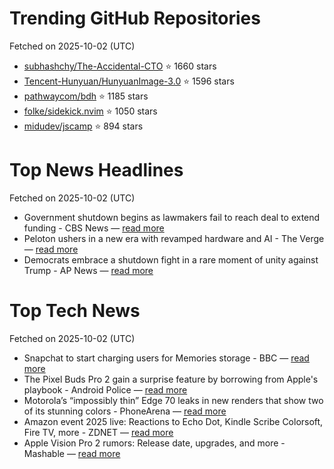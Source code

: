 # Trending GitHub Repositories
Fetched on 2025-10-02 (UTC)

- [subhashchy/The-Accidental-CTO](https://github.com/subhashchy/The-Accidental-CTO) ⭐ 1660 stars
- [Tencent-Hunyuan/HunyuanImage-3.0](https://github.com/Tencent-Hunyuan/HunyuanImage-3.0) ⭐ 1596 stars
- [pathwaycom/bdh](https://github.com/pathwaycom/bdh) ⭐ 1185 stars
- [folke/sidekick.nvim](https://github.com/folke/sidekick.nvim) ⭐ 1050 stars
- [midudev/jscamp](https://github.com/midudev/jscamp) ⭐ 894 stars

# Top News Headlines
Fetched on 2025-10-02 (UTC)
- Government shutdown begins as lawmakers fail to reach deal to extend funding - CBS News — [read more](https://www.cbsnews.com/live-updates/government-shutdown-latest-trump-congress-senate-vote/)
- Peloton ushers in a new era with revamped hardware and AI - The Verge — [read more](https://www.theverge.com/tech/789282/peloton-cross-training-series-hands-on-peloton-iq-ai-fitness)
- Democrats embrace a shutdown fight in a rare moment of unity against Trump - AP News — [read more](https://apnews.com/article/government-shutdown-democrats-republicans-trump-fight-c4949dace66c18d6099b5e23fd98b049)

# Top Tech News
Fetched on 2025-10-02 (UTC)
- Snapchat to start charging users for Memories storage - BBC — [read more](https://www.bbc.com/news/articles/cz69238p5p8o)
- The Pixel Buds Pro 2 gain a surprise feature by borrowing from Apple's playbook - Android Police — [read more](https://www.androidpolice.com/the-pixel-buds-pro-2-charging-indicator-change/)
- Motorola’s “impossibly thin” Edge 70 leaks in new renders that show two of its stunning colors - PhoneArena — [read more](https://www.phonearena.com/news/Motorolas-impossibly-thin-Edge-70-leaks-in-new-renders-that-show-two-of-its-stunning-colors_id174539)
- Amazon event 2025 live: Reactions to Echo Dot, Kindle Scribe Colorsoft, Fire TV, more - ZDNET — [read more](https://www.zdnet.com/home-and-office/smart-home/amazon-event-2025-live-reactions-to-echo-dot-kindle-scribe-colorsoft-fire-tv-more/)
- Apple Vision Pro 2 rumors: Release date, upgrades, and more - Mashable — [read more](https://mashable.com/article/apple-vision-pro-2-latest-release-upgrade-info-sept-2025)
